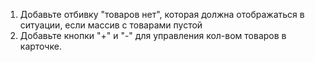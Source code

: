 1) Добавьте отбивку "товаров нет", которая должна отображаться в ситуации, если массив с товарами пустой
2) Добавьте кнопки "+" и "-" для управления кол-вом товаров в карточке.